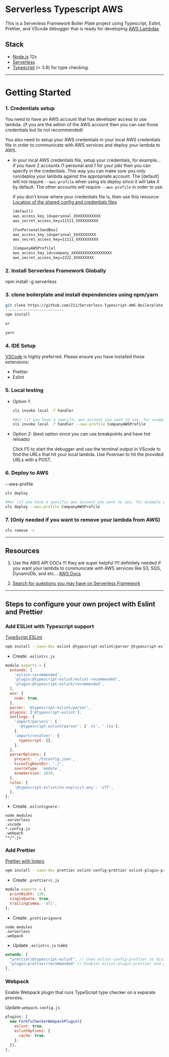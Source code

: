 # Serverless Typescript AWS

This is a Serverless Framework Boiler Plate project using Typescript, Eslint, Prettier, and VScode debugger that is ready for developing [AWS Lambdas](https://aws.amazon.com/lambda)

## Stack

- [Node.js](https://nodejs.org/en/) 12x
- [Serverless](https://serverless.com/framework/docs/)
- [Typescript](https://www.typescriptlang.org/) (> 3.8) for type checking.

---

# Getting Started

### 1. Credentials setup

You need to have an AWS account that has developer access to use lambda. (if you are the admin of the AWS account then you can use those credentials but its not recommended)

You also need to setup your AWS credentials in your local AWS credentials file in order to communicate with AWS services and deploy your lambda to AWS.

- In your local AWS credentials file, setup your credentials, for example... if you have 2 accounts (1 personal and 1 for your job) then you can specify in the credentials. This way you can make sure you only run/deploy your lambda against the appropriate account. The [default] will not require `--aws-profile` when using sls deploy since it will take it by default. The other accounts will require `--aws-profile` in order to use.

  if you don't know where your credentials file is, then use this resource: [Location of the shared config and credentials files](https://docs.aws.amazon.com/credref/latest/refdocs/file-location.html)

  ```txt
  [default]
  aws_access_key_id=personal_XXXXXXXXXXXX
  aws_secret_access_key=11111_XXXXXXXXXX

  [FunPersonalSandBox]
  aws_access_key_id=personal_XXXXXXXXXX
  aws_secret_access_key=11111_XXXXXXXXXX

  [CompanyAWSProfile]
  aws_access_key_id=company_XXXXXXXXXXXXXXXXXX
  aws_secret_access_key=2222_XXXXXXXXX
  ```

### 2. Install Serverless Framework Globally

npm install -g serverless

### 3. clone boilerplate and install dependencies using npm/yarn

```bash
git clone https://github.com/Z11/Serverless-Typescript-AWS-Boilerplate.git
--------------------------
npm install

or

yarn

```

### 4. IDE Setup

[VSCode](https://code.visualstudio.com/) is highly preferred. Please ensure you have installed these extensions:

- Prettier
- Eslint

### 5. Local testing

- Option 1:

  ```bash
  sls invoke local -f handler

  ##or (if you have a specific aws account you want to use, for example your job aws account)
  sls invoke local -f handler --aws-profile CompanyAWSProfile
  ```

- Option 2: (best option since you can use breakpoints and have hot reloads)

  Click F5 to start the debugger and use the terminal output in VScode to find the URLs that hit your local lambda. Use Postman to hit the provided URLs with a POST.

### 6. Deploy to AWS

--aws-profile

```bash
sls deploy

##or (if you have a specific aws account you want to use, for example your job aws account)
sls deploy --aws-profile CompanyAWSProfile
```

### 7. (Only needed if you want to remove your lambda from AWS)

```bash
sls remove -v
```

---

## Resources

1. Use the AWS API DOCs !!! they are super helpful !!!! definitely needed if you want your lambda to communicate with AWS services like S3, SQS, DynamoDb, and etc... [AWS Docs](https://docs.aws.amazon.com/AWSJavaScriptSDK/latest/AWS/S3.html)

2. [Search for questions you may have on Serverless Framework](https://www.serverless.com/framework/docs/)

---

## Steps to configure your own project with Eslint and Prettier

### Add ESLint with Typescript support

[TypeScript ESLint](https://github.com/typescript-eslint/typescript-eslint/)

```bash
npm install --save-dev eslint @typescript-eslint/parser @typescript-eslint/eslint-plugin
```

- Create `.eslintrc.js`

```js
module.exports = {
  extends: [
    'eslint:recommended',
    'plugin:@typescript-eslint/eslint-recommended',
    'plugin:@typescript-eslint/recommended',
  ],
  env: {
    node: true,
  },
  parser: '@typescript-eslint/parser',
  plugins: ['@typescript-eslint'],
  settings: {
    'import/parsers': {
      '@typescript-eslint/parser': ['.ts', '.tsx'],
    },
    'import/resolver': {
      typescript: {},
    },
  },
  parserOptions: {
    project: './tsconfig.json',
    tsconfigRootDir: './',
    sourceType: 'module',
    ecmaVersion: 2019,
  },
  rules: {
    '@typescript-eslint/no-explicit-any': 'off',
  },
};
```

- Create `.eslintignore` :

```text
node_modules
.serverless
.vscode
*.config.js
.webpack
**/*.js
```

### Add Prettier

[Prettier with linters](https://prettier.io/docs/en/integrating-with-linters.html)

```bash
npm install --save-dev prettier eslint-config-prettier eslint-plugin-prettier
```

- Create `.prettierrc.js`

```js
module.exports = {
  printWidth: 120,
  singleQuote: true,
  trailingComma: 'all',
};
```

- Create `.prettierignore`

```text
node_modules
.serverless
.webpack
```

- Update `.eslintrc.js` rules

```js
extends: [
  "prettier/@typescript-eslint", // Uses eslint-config-prettier to disable ESLint rules from @typescript-eslint/eslint-plugin that would conflict with prettier
  "plugin:prettier/recommended" // Enables eslint-plugin-prettier and eslint-config-prettier. This will display prettier errors as ESLint errors. Make sure this is always the last configuration in the extends array.
],
```

### Webpack

Enable Webpack plugin that runs TypeScript type checker on a separate process.

Update `webpack.config.js`

```js
plugins: [
  new ForkTsCheckerWebpackPlugin({
    eslint: true,
    eslintOptions: {
      cache: true,
    },
  }),
],
```

